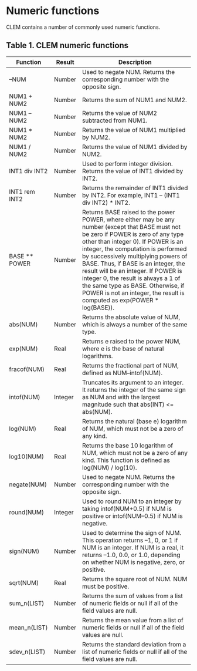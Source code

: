 # Numeric functions

CLEM contains a number of commonly used numeric functions.

## Table 1. CLEM numeric functions

| Function        | Result  | Description                                                                                                                                                                                                                                                                                                                                                                                                                                                                                    |
| --------------- | ------- | ---------------------------------------------------------------------------------------------------------------------------------------------------------------------------------------------------------------------------------------------------------------------------------------------------------------------------------------------------------------------------------------------------------------------------------------------------------------------------------------------- |
| –NUM            | Number  | Used to negate NUM. Returns the corresponding number with the opposite sign.                                                                                                                                                                                                                                                                                                                                                                                                                   |
| NUM1 + NUM2     | Number  | Returns the sum of NUM1 and NUM2.                                                                                                                                                                                                                                                                                                                                                                                                                                                              |
| NUM1 –NUM2      | Number  | Returns the value of NUM2 subtracted from NUM1.                                                                                                                                                                                                                                                                                                                                                                                                                                                |
| NUM1 \* NUM2    | Number  | Returns the value of NUM1 multiplied by NUM2.                                                                                                                                                                                                                                                                                                                                                                                                                                                  |
| NUM1 / NUM2     | Number  | Returns the value of NUM1 divided by NUM2.                                                                                                                                                                                                                                                                                                                                                                                                                                                     |
| INT1 div INT2   | Number  | Used to perform integer division. Returns the value of INT1 divided by INT2.                                                                                                                                                                                                                                                                                                                                                                                                                   |
| INT1 rem INT2   | Number  | Returns the remainder of INT1 divided by INT2. For example, INT1 – (INT1 div INT2) \* INT2.                                                                                                                                                                                                                                                                                                                                                                                                    |
| BASE \*\* POWER | Number  | Returns BASE raised to the power POWER, where either may be any number (except that BASE must not be zero if POWER is zero of any type other than integer 0). If POWER is an integer, the computation is performed by successively multiplying powers of BASE. Thus, if BASE is an integer, the result will be an integer. If POWER is integer 0, the result is always a 1 of the same type as BASE. Otherwise, if POWER is not an integer, the result is computed as exp(POWER \* log(BASE)). |
| abs(NUM)        | Number  | Returns the absolute value of NUM, which is always a number of the same type.                                                                                                                                                                                                                                                                                                                                                                                                                  |
| exp(NUM)        | Real    | Returns e raised to the power NUM, where e is the base of natural logarithms.                                                                                                                                                                                                                                                                                                                                                                                                                  |
| fracof(NUM)     | Real    | Returns the fractional part of NUM, defined as NUM–intof(NUM).                                                                                                                                                                                                                                                                                                                                                                                                                                 |
| intof(NUM)      | Integer | Truncates its argument to an integer. It returns the integer of the same sign as NUM and with the largest magnitude such that abs(INT) <= abs(NUM).                                                                                                                                                                                                                                                                                                                                            |
| log(NUM)        | Real    | Returns the natural (base e) logarithm of NUM, which must not be a zero of any kind.                                                                                                                                                                                                                                                                                                                                                                                                           |
| log10(NUM)      | Real    | Returns the base 10 logarithm of NUM, which must not be a zero of any kind. This function is defined as log(NUM) / log(10).                                                                                                                                                                                                                                                                                                                                                                    |
| negate(NUM)     | Number  | Used to negate NUM. Returns the corresponding number with the opposite sign.                                                                                                                                                                                                                                                                                                                                                                                                                   |
| round(NUM)      | Integer | Used to round NUM to an integer by taking intof(NUM+0.5) if NUM is positive or intof(NUM–0.5) if NUM is negative.                                                                                                                                                                                                                                                                                                                                                                              |
| sign(NUM)       | Number  | Used to determine the sign of NUM. This operation returns –1, 0, or 1 if NUM is an integer. If NUM is a real, it returns –1.0, 0.0, or 1.0, depending on whether NUM is negative, zero, or positive.                                                                                                                                                                                                                                                                                           |
| sqrt(NUM)       | Real    | Returns the square root of NUM. NUM must be positive.                                                                                                                                                                                                                                                                                                                                                                                                                                          |
| sum_n(LIST)     | Number  | Returns the sum of values from a list of numeric fields or null if all of the field values are null.                                                                                                                                                                                                                                                                                                                                                                                           |
| mean_n(LIST)    | Number  | Returns the mean value from a list of numeric fields or null if all of the field values are null.                                                                                                                                                                                                                                                                                                                                                                                              |
| sdev_n(LIST)    | Number  | Returns the standard deviation from a list of numeric fields or null if all of the field values are null.                                                                                                                                                                                                                                                                                                                                                                                      |
